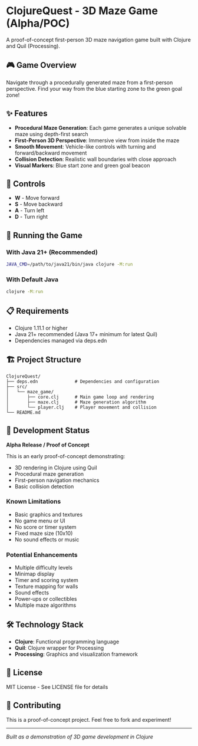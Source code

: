 # ClojureQuest - 3D Maze Game (Alpha/POC)

A proof-of-concept first-person 3D maze navigation game built with Clojure and Quil (Processing).

## 🎮 Game Overview

Navigate through a procedurally generated maze from a first-person perspective. Find your way from the blue starting zone to the green goal zone!

## ✨ Features

- **Procedural Maze Generation**: Each game generates a unique solvable maze using depth-first search
- **First-Person 3D Perspective**: Immersive view from inside the maze
- **Smooth Movement**: Vehicle-like controls with turning and forward/backward movement
- **Collision Detection**: Realistic wall boundaries with close approach
- **Visual Markers**: Blue start zone and green goal beacon

## 🎯 Controls

- **W** - Move forward
- **S** - Move backward  
- **A** - Turn left
- **D** - Turn right

## 🚀 Running the Game

### With Java 21+ (Recommended)
```bash
JAVA_CMD=/path/to/java21/bin/java clojure -M:run
```

### With Default Java
```bash
clojure -M:run
```

## 📋 Requirements

- Clojure 1.11.1 or higher
- Java 21+ recommended (Java 17+ minimum for latest Quil)
- Dependencies managed via deps.edn

## 🏗️ Project Structure

```
ClojureQuest/
├── deps.edn              # Dependencies and configuration
├── src/
│   └── maze_game/
│       ├── core.clj      # Main game loop and rendering
│       ├── maze.clj      # Maze generation algorithm
│       └── player.clj    # Player movement and collision
└── README.md
```

## 🔧 Development Status

**Alpha Release / Proof of Concept**

This is an early proof-of-concept demonstrating:
- 3D rendering in Clojure using Quil
- Procedural maze generation
- First-person navigation mechanics
- Basic collision detection

### Known Limitations
- Basic graphics and textures
- No game menu or UI
- No score or timer system
- Fixed maze size (10x10)
- No sound effects or music

### Potential Enhancements
- Multiple difficulty levels
- Minimap display
- Timer and scoring system
- Texture mapping for walls
- Sound effects
- Power-ups or collectibles
- Multiple maze algorithms

## 🛠️ Technology Stack

- **Clojure**: Functional programming language
- **Quil**: Clojure wrapper for Processing
- **Processing**: Graphics and visualization framework

## 📝 License

MIT License - See LICENSE file for details

## 🤝 Contributing

This is a proof-of-concept project. Feel free to fork and experiment!

---

*Built as a demonstration of 3D game development in Clojure*